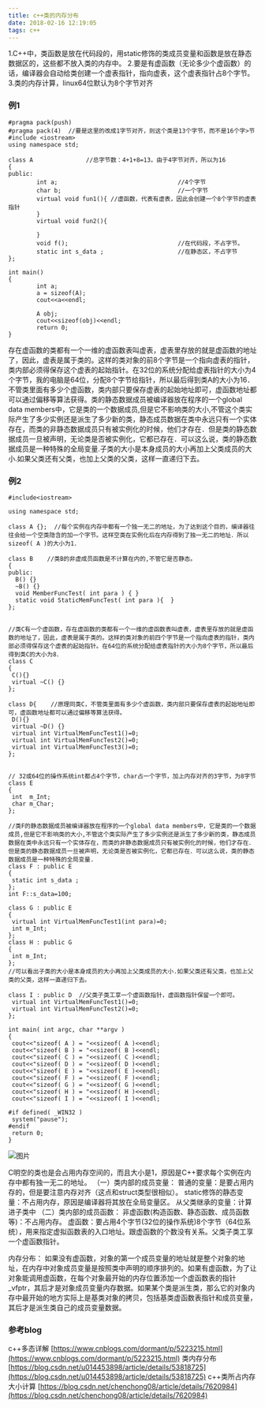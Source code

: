 ```yaml
---
title: c++类的内存分布
date: 2018-02-16 12:19:05
tags: c++ 
---
```

1.C++中，类函数是放在代码段的，用static修饰的类成员变量和函数是放在静态数据区的，这些都不放入类的内存中。
2.要是有虚函数（无论多少个虚函数）的话，编译器会自动给类创建一个虚表指针，指向虚表，这个虚表指针占8个字节。
3.类的内存计算，linux64位默认为8个字节对齐

### 例1

<!--more-->                

```
#pragma pack(push)
#pragma pack(4)  //要是这里的改成1字节对齐，则这个类是13个字节，而不是16个字>节
#include <iostream>
using namespace std;

class A               //总字节数：4+1+8=13，由于4字节对齐，所以为16
{
public:
        int a;                                  //4个字节
        char b;                                 //一个字节
        virtual void fun1(){ //虚函数，代表有虚表，因此会创建一个8个字节的虚表指针
        }
        virtual void fun2(){

        }        
        void f();                               //在代码段，不占字节。
        static int s_data ;                     //在静态区，不占字节
};

int main()
{
        int a;
        a = sizeof(A);
        cout<<a<<endl;

        A obj;
        cout<<sizeof(obj)<<endl;
        return 0;
}
```


存在虚函数的类都有一个一维的虚函数表叫虚表，虚表里存放的就是虚函数的地址了，因此，虚表是属于类的。这样的类对象的前8个字节是一个指向虚表的指针，类内部必须得保存这个虚表的起始指针。在32位的系统分配给虚表指针的大小为4个字节，我的电脑是64位，分配8个字节给指针，所以最后得到类A的大小为16．不管类里面有多少个虚函数，类内部只要保存虚表的起始地址即可，虚函数地址都可以通过偏移等算法获得。类的静态数据成员被编译器放在程序的一个global data members中，它是类的一个数据成员,但是它不影响类的大小,不管这个类实际产生了多少实例还是派生了多少新的类，静态成员数据在类中永远只有一个实体存在，而类的非静态数据成员只有被实例化的时候，他们才存在．但是类的静态数据成员一旦被声明，无论类是否被实例化，它都已存在．可以这么说，类的静态数据成员是一种特殊的全局变量.子类的大小是本身成员的大小再加上父类成员的大小.如果父类还有父类，也加上父类的父类，这样一直递归下去。
### 例2
```
#include<iostream>

using namespace std;

class A {};  //每个实例在内存中都有一个独一无二的地址，为了达到这个目的，编译器往往会给一个空类隐含的加一个字节。这样空类在实例化后在内存得到了独一无二的地址．所以sizeof( A )的大小为1．

class B    //类B的非虚成员函数是不计算在内的,不管它是否静态。
{
public:
  B() {}
  ~B() {}
  void MemberFuncTest( int para ) { }
  static void StaticMemFuncTest( int para ){  }
};


//类C有一个虚函数，存在虚函数的类都有一个一维的虚函数表叫虚表，虚表里存放的就是虚函数的地址了，因此，虚表是属于类的。这样的类对象的前四个字节是一个指向虚表的指针，类内部必须得保存这个虚表的起始指针。在64位的系统分配给虚表指针的大小为8个字节，所以最后得到类C的大小为8．
class C 
{
 C(){}
 virtual ~C() {}
};

class D{    //原理同类C，不管类里面有多少个虚函数，类内部只要保存虚表的起始地址即可，虚函数地址都可以通过偏移等算法获得。
 D(){}
 virtual ~D() {}
 virtual int VirtualMemFuncTest1()=0;
 virtual int VirtualMemFuncTest2()=0;
 virtual int VirtualMemFuncTest3()=0;
};


// 32或64位的操作系统int都占4个字节，char占一个字节，加上内存对齐的3字节，为8字节
class E  
{
 int  m_Int;
 char m_Char;
};

//类F的静态数据成员被编译器放在程序的一个global data members中，它是类的一个数据成员,但是它不影响类的大小,不管这个类实际产生了多少实例还是派生了多少新的类，静态成员数据在类中永远只有一个实体存在，而类的非静态数据成员只有被实例化的时候，他们才存在．但是类的静态数据成员一旦被声明，无论类是否被实例化，它都已存在．可以这么说，类的静态数据成员是一种特殊的全局变量.
class F : public E
{
 static int s_data ;
};
int F::s_data=100;

class G : public E
{
 virtual int VirtualMemFuncTest1(int para)=0;
 int m_Int;
};
class H : public G
{
 int m_Int;
};
//可以看出子类的大小是本身成员的大小再加上父类成员的大小.如果父类还有父类，也加上父类的父类，这样一直递归下去。

class I : public D  //父类子类工享一个虚函数指针，虚函数指针保留一个即可。
 virtual int VirtualMemFuncTest1()=0;
 virtual int VirtualMemFuncTest2()=0;
};

int main( int argc, char **argv )
{
 cout<<"sizeof( A ) = "<<sizeof( A )<<endl;
 cout<<"sizeof( B ) = "<<sizeof( B )<<endl;
 cout<<"sizeof( C ) = "<<sizeof( C )<<endl;
 cout<<"sizeof( D ) = "<<sizeof( D )<<endl;
 cout<<"sizeof( E ) = "<<sizeof( E )<<endl;
 cout<<"sizeof( F ) = "<<sizeof( F )<<endl;
 cout<<"sizeof( G ) = "<<sizeof( G )<<endl;
 cout<<"sizeof( H ) = "<<sizeof( H )<<endl;
 cout<<"sizeof( I ) = "<<sizeof( I )<<endl;

#if defined( _WIN32 )
 system("pause");
#endif
 return 0;
}
```

![图片](1.png)

C明空的类也是会占用内存空间的，而且大小是1，原因是C++要求每个实例在内存中都有独一无二的地址。
 （一）类内部的成员变量：
 普通的变量：是要占用内存的，但是要注意内存对齐（这点和struct类型很相似）。
 static修饰的静态变量：不占用内存，原因是编译器将其放在全局变量区。
 从父类继承的变量：计算进子类中
 （二）类内部的成员函数：
 非虚函数(构造函数、静态函数、成员函数等)：不占用内存。
 虚函数：要占用4个字节(32位的操作系统)8个字节（64位系统），用来指定虚拟函数表的入口地址。跟虚函数的个数没有关系。父类子类工享一个虚函数指针。

内存分布：
如果没有虚函数，对象的第一个成员变量的地址就是整个对象的地址，在内存中对象成员变量是按照类中声明的顺序排列的。如果有虚函数，为了让对象能调用虚函数，在每个对象最开始的内存位置添加一个虚函数表的指针_vfptr，其后才是对象成员变量内存数据。如果某个类是派生类，那么它的对象内存中最开始的地方实际上是基类对象的拷贝，包括基类虚函数表指针和成员变量，其后才是派生类自己的成员变量数据。
### 参考blog
c++多态详解 [https://www.cnblogs.com/dormant/p/5223215.html](https://www.cnblogs.com/dormant/p/5223215.html)
类内存分布 [https://blog.csdn.net/u014453898/article/details/53818725](https://blog.csdn.net/u014453898/article/details/53818725)
c++类所占内存大小计算 [https://blog.csdn.net/chenchong08/article/details/7620984](https://blog.csdn.net/chenchong08/article/details/7620984)
